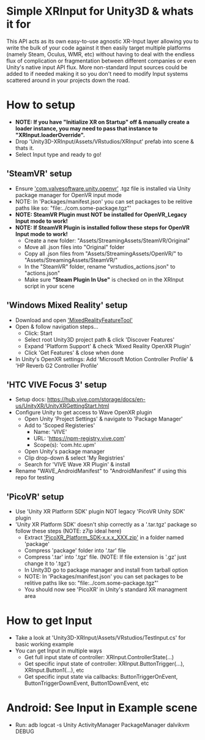 # Simple XRInput for Unity3D & whats it for
This API acts as its own easy-to-use agnostic XR-Input layer allowing you to write the bulk of your code against it then easily target multiple platforms (namely Steam, Oculus, WMR, etc) without having to deal with the endless flux of complication or fragmentation between different companies or even Unity's native input API flux. More non-standard Input sources could be added to if needed making it so you don't need to modify Input systems scattered around in your projects down the road.

# How to setup
* <b>NOTE: If you have "Initialize XR on Startup" off & manually create a loader instance, you may need to pass that instance to "XRInput.loaderOverride".</b>
* Drop 'Unity3D-XRInput/Assets/VRstudios/XRInput' prefab into scene & thats it.
* Select Input type and ready to go!

## 'SteamVR' setup
* Ensure <a href="https://github.com/ValveSoftware/unity-xr-plugin/releases">'com.valvesoftware.unity.openvr'</a> .tgz file is installed via Unity package manager for OpenVR input mode
* NOTE: In 'Packages/manifest.json' you can set packages to be relitive paths like so: "file:../com.some-package.tgz"'
* <b>NOTE: SteamVR Plugin must NOT be installed for OpenVR_Legacy Input mode to work!</b>
* <b>NOTE: If SteamVR Plugin is installed follow these steps for OpenVR Input mode to work!</b>
    * Create a new folder: "Assets/StreamingAssets/SteamVR/Original"
    * Move all .json files into "Original" folder
    * Copy all .json files from "Assets/StreamingAssets/OpenVR/" to "Assets/StreamingAssets/SteamVR/"
    * In the "SteamVR" folder, rename "vrstudios_actions.json" to "actions.json"
    * Make sure <b>"Steam Plugin In Use"</b> is checked on in the XRInput script in your scene

## 'Windows Mixed Reality' setup
* Download and open <a href="https://www.microsoft.com/en-us/download/details.aspx?id=102778">'MixedRealityFeatureTool'</a>
* Open & follow navigation steps...
    * Click: Start
    * Select root Unity3D project path & click 'Discover Features'
    * Expand 'Platform Support' & check 'Mixed Reality OpenXR Plugin'
    * Click 'Get Features' & close when done
* In Unity's OpenXR settings: Add 'Microsoft Motion Controller Profile' & 'HP Reverb G2 Controller Profile'

## 'HTC VIVE Focus 3' setup
* Setup docs: https://hub.vive.com/storage/docs/en-us/UnityXR/UnityXRGettingStart.html
* Configure Unity to get access to Wave OpenXR plugin
    * Open Unity 'Project Settings' & navigate to 'Package Manager'
    * Add to 'Scoped Registeries'
        * Name: 'VIVE'
        * URL: 'https://npm-registry.vive.com'
        * Scope(s): 'com.htc.upm'
    * Open Unity's package manager
    * Clip drop-down & select 'My Registries'
    * Search for 'VIVE Wave XR Plugin' & install
* Rename "WAVE_AndroidManifest" to "AndroidManifest" if using this repo for testing

## 'PicoVR' setup
* Use 'Unity XR Platform SDK' plugin NOT legacy 'PicoVR Unity SDK' plugin
* 'Unity XR Platform SDK' doesn't ship correctly as a '.tar.tgz' package so follow these steps (NOTE: z7ip ideal here)
    * Extract <a href="https://developer.pico-interactive.com/sdk/index?id=8">'PicoXR_Platform_SDK-x.x.x_XXX.zip'</a> in a folder named 'package'
    * Compress 'package' folder into '.tar' file
    * Compress '.tar' into '.tgz' file. (NOTE: If file extension is '.gz' just change it to '.tgz')
    * In Unity3D go to package manager and install from tarball option
    * NOTE: In 'Packages/manifest.json' you can set packages to be relitive paths like so: "file:../com.some-package.tgz"'
    * You should now see 'PicoXR' in Unity's standard XR managment area

# How to get Input
* Take a look at 'Unity3D-XRInput/Assets/VRstudios/TestInput.cs' for basic working example
* You can get Input in multiple ways
    * Get full input state of controller: XRInput.ControllerState(...)
    * Get specific input state of controller: XRInput.ButtonTrigger(...), XRInput.Button1(...), etc
    * Get specific input state via callbacks: ButtonTriggerOnEvent, ButtonTriggerDownEvent, Button1DownEvent, etc

# Android: See Input in Example scene
* Run: adb logcat -s Unity ActivityManager PackageManager dalvikvm DEBUG